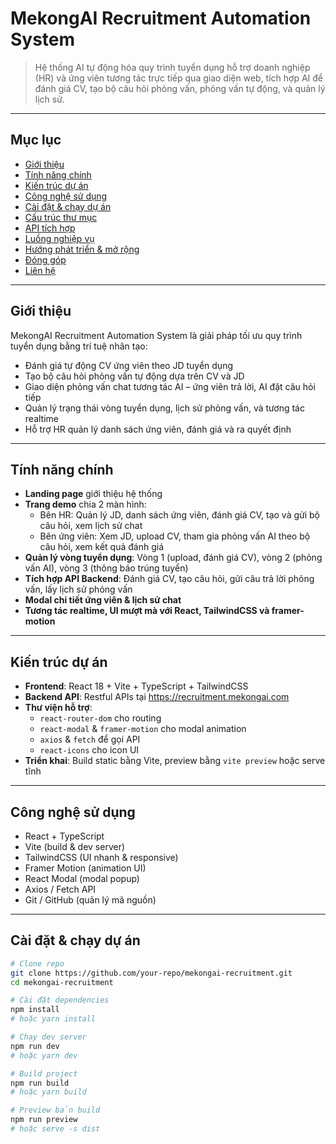 # MekongAI Recruitment Automation System

> Hệ thống AI tự động hóa quy trình tuyển dụng hỗ trợ doanh nghiệp (HR) và ứng viên tương tác trực tiếp qua giao diện web, tích hợp AI để đánh giá CV, tạo bộ câu hỏi phỏng vấn, phỏng vấn tự động, và quản lý lịch sử.

---

## Mục lục

- [Giới thiệu](#giới-thiệu)
- [Tính năng chính](#tính-năng-chính)
- [Kiến trúc dự án](#kiến-trúc-dự-án)
- [Công nghệ sử dụng](#công-nghệ-sử-dụng)
- [Cài đặt & chạy dự án](#cài-đặt--chạy-dự-án)
- [Cấu trúc thư mục](#cấu-trúc-thư-mục)
- [API tích hợp](#api-tích-hợp)
- [Luồng nghiệp vụ](#luồng-nghiệp-vụ)
- [Hướng phát triển & mở rộng](#hướng-phát-triển--mở-rộng)
- [Đóng góp](#đóng-góp)
- [Liên hệ](#liên-hệ)

---

## Giới thiệu

MekongAI Recruitment Automation System là giải pháp tối ưu quy trình tuyển dụng bằng trí tuệ nhân tạo:

- Đánh giá tự động CV ứng viên theo JD tuyển dụng
- Tạo bộ câu hỏi phỏng vấn tự động dựa trên CV và JD
- Giao diện phỏng vấn chat tương tác AI – ứng viên trả lời, AI đặt câu hỏi tiếp
- Quản lý trạng thái vòng tuyển dụng, lịch sử phỏng vấn, và tương tác realtime
- Hỗ trợ HR quản lý danh sách ứng viên, đánh giá và ra quyết định

---

## Tính năng chính

- **Landing page** giới thiệu hệ thống
- **Trang demo** chia 2 màn hình:
  - Bên HR: Quản lý JD, danh sách ứng viên, đánh giá CV, tạo và gửi bộ câu hỏi, xem lịch sử chat
  - Bên ứng viên: Xem JD, upload CV, tham gia phỏng vấn AI theo bộ câu hỏi, xem kết quả đánh giá
- **Quản lý vòng tuyển dụng**: Vòng 1 (upload, đánh giá CV), vòng 2 (phỏng vấn AI), vòng 3 (thông báo trúng tuyển)
- **Tích hợp API Backend**: Đánh giá CV, tạo câu hỏi, gửi câu trả lời phỏng vấn, lấy lịch sử phỏng vấn
- **Modal chi tiết ứng viên & lịch sử chat**
- **Tương tác realtime, UI mượt mà với React, TailwindCSS và framer-motion**

---

## Kiến trúc dự án

- **Frontend**: React 18 + Vite + TypeScript + TailwindCSS
- **Backend API**: Restful APIs tại https://recruitment.mekongai.com
- **Thư viện hỗ trợ**:
  - `react-router-dom` cho routing
  - `react-modal` & `framer-motion` cho modal animation
  - `axios` & `fetch` để gọi API
  - `react-icons` cho icon UI
- **Triển khai**: Build static bằng Vite, preview bằng `vite preview` hoặc serve tĩnh

---

## Công nghệ sử dụng

- React + TypeScript
- Vite (build & dev server)
- TailwindCSS (UI nhanh & responsive)
- Framer Motion (animation UI)
- React Modal (modal popup)
- Axios / Fetch API
- Git / GitHub (quản lý mã nguồn)

---

## Cài đặt & chạy dự án

```bash
# Clone repo
git clone https://github.com/your-repo/mekongai-recruitment.git
cd mekongai-recruitment

# Cài đặt dependencies
npm install
# hoặc yarn install

# Chạy dev server
npm run dev
# hoặc yarn dev

# Build project
npm run build
# hoặc yarn build

# Preview bản build
npm run preview
# hoặc serve -s dist
